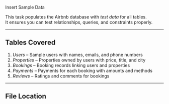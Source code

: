 Insert Sample Data

This task populates the Airbnb database with *test data* for all tables.  
It ensures you can test relationships, queries, and constraints properly.

---

## Tables Covered

1. *Users* – Sample users with names, emails, and phone numbers  
2. *Properties* – Properties owned by users with price, title, and city  
3. *Bookings* – Booking records linking users and properties  
4. *Payments* – Payments for each booking with amounts and methods  
5. *Reviews* – Ratings and comments for bookings  

---

## File Location